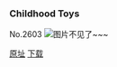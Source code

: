 ### Childhood Toys
No.2603
![图片不见了~~~](https://imgs.xkcd.com/comics/childhood_toys.png)

[原址](https://xkcd.com//2603) [下载](https://imgs.xkcd.com/comics/childhood_toys.png)

